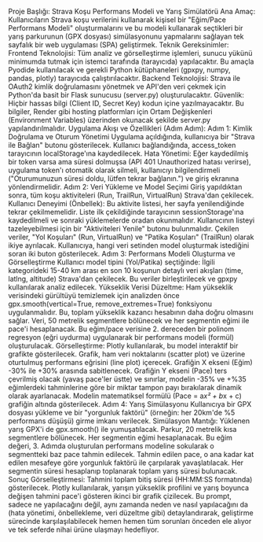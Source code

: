 
Proje Başlığı: Strava Koşu Performans Modeli ve Yarış Simülatörü
Ana Amaç: Kullanıcıların Strava koşu verilerini kullanarak kişisel bir "Eğim/Pace Performans Modeli" oluşturmalarını ve bu modeli kullanarak seçtikleri bir yarış parkurunun (GPX dosyası) simülasyonunu yapmalarını sağlayan tek sayfalık bir web uygulaması (SPA) geliştirmek.
Teknik Gereksinimler:
Frontend Teknolojisi: Tüm analiz ve görselleştirme işlemleri, sunucu yükünü minimumda tutmak için istemci tarafında (tarayıcıda) yapılacaktır. Bu amaçla Pyodide kullanılacak ve gerekli Python kütüphaneleri (gpxpy, numpy, pandas, plotly) tarayıcıda çalıştırılacaktır.
Backend Teknolojisi: Strava ile OAuth2 kimlik doğrulamasını yönetmek ve API'den veri çekmek için Python'da basit bir Flask sunucusu (server.py) oluşturulacaktır.
Güvenlik: Hiçbir hassas bilgi (Client ID, Secret Key) kodun içine yazılmayacaktır. Bu bilgiler, Render gibi hosting platformları için Ortam Değişkenleri (Environment Variables) üzerinden okunacak şekilde server.py yapılandırılmalıdır.
Uygulama Akışı ve Özellikleri (Adım Adım):
Adım 1: Kimlik Doğrulama ve Oturum Yönetimi
Uygulama açıldığında, kullanıcıya bir "Strava ile Bağlan" butonu gösterilecek.
Kullanıcı bağlandığında, access_token tarayıcının localStorage'ına kaydedilecek.
Hata Yönetimi: Eğer kaydedilmiş bir token varsa ama süresi dolmuşsa (API 401 Unauthorized hatası verirse), uygulama token'ı otomatik olarak silmeli, kullanıcıyı bilgilendirmeli ("Oturumunuzun süresi doldu, lütfen tekrar bağlanın.") ve giriş ekranına yönlendirmelidir.
Adım 2: Veri Yükleme ve Model Seçimi
Giriş yapıldıktan sonra, tüm koşu aktiviteleri (Run, TrailRun, VirtualRun) Strava'dan çekilecek.
Kullanıcı Deneyimi (Önbellek): Bu aktivite listesi, her sayfa yenilendiğinde tekrar çekilmemelidir. Liste ilk çekildiğinde tarayıcının sessionStorage'ına kaydedilmeli ve sonraki yüklemelerde oradan okunmalıdır. Kullanıcının listeyi tazeleyebilmesi için bir "Aktiviteleri Yenile" butonu bulunmalıdır.
Çekilen veriler, "Yol Koşuları" (Run, VirtualRun) ve "Patika Koşuları" (TrailRun) olarak ikiye ayrılacak. Kullanıcıya, hangi veri setinden model oluşturmak istediğini soran iki buton gösterilecek.
Adım 3: Performans Modeli Oluşturma ve Görselleştirme
Kullanıcı model tipini (Yol/Patika) seçtiğinde:
İlgili kategorideki 15-40 km arası en son 10 koşunun detaylı veri akışları (time, latlng, altitude) Strava'dan çekilecek.
Bu veriler birleştirilecek ve gpxpy kullanılarak analiz edilecek.
Yükseklik Verisi Düzeltme: Ham yükseklik verisindeki gürültüyü temizlemek için analizden önce gpx.smooth(vertical=True, remove_extremes=True) fonksiyonu uygulanmalıdır. Bu, toplam yükseklik kazancı hesabının daha doğru olmasını sağlar.
Veri, 50 metrelik segmentlere bölünecek ve her segmentin eğimi ile pace'i hesaplanacak.
Bu eğim/pace verisine 2. dereceden bir polinom regresyon (eğri uydurma) uygulanarak bir performans modeli (formül) oluşturulacak.
Görselleştirme:
Plotly kullanılarak, bu model interaktif bir grafikte gösterilecek. Grafik, ham veri noktalarını (scatter plot) ve üzerine oturtulmuş performans eğrisini (line plot) içerecek.
Grafiğin X ekseni (Eğim) -30% ile +30% arasında sabitlenecek.
Grafiğin Y ekseni (Pace) ters çevrilmiş olacak (yavaş pace'ler üstte) ve sınırlar, modelin -35% ve +%35 eğimlerdeki tahminlerine göre bir miktar tampon payı bırakılarak dinamik olarak ayarlanacak.
Modelin matematiksel formülü (Pace = a*x² + b*x + c) grafiğin altında gösterilecek.
Adım 4: Yarış Simülasyonu
Kullanıcıya bir GPX dosyası yükleme ve bir "yorgunluk faktörü" (örneğin: her 20km'de %5 performans düşüşü) girme imkanı verilecek.
Simülasyon Mantığı:
Yüklenen yarış GPX'i de gpx.smooth() ile yumuşatılacak.
Parkur, 20 metrelik kısa segmentlere bölünecek.
Her segmentin eğimi hesaplanacak.
Bu eğim değeri, 3. Adımda oluşturulan performans modeline sokularak o segmentteki baz pace tahmin edilecek.
Tahmin edilen pace, o ana kadar kat edilen mesafeye göre yorgunluk faktörü ile çarpılarak yavaşlatılacak.
Her segmentin süresi hesaplanıp toplanarak toplam yarış süresi bulunacak.
Sonuç Görselleştirmesi:
Tahmini toplam bitiş süresi (HH:MM:SS formatında) gösterilecek.
Plotly kullanılarak, yarışın yükseklik profilini ve yarış boyunca değişen tahmini pace'i gösteren ikinci bir grafik çizilecek.
Bu prompt, sadece ne yapılacağını değil, aynı zamanda neden ve nasıl yapılacağını da (hata yönetimi, önbellekleme, veri düzeltme gibi) detaylandırarak, geliştirme sürecinde karşılaşılabilecek hemen hemen tüm sorunları önceden ele alıyor ve tek seferde nihai ürüne ulaşmayı hedefliyor.
